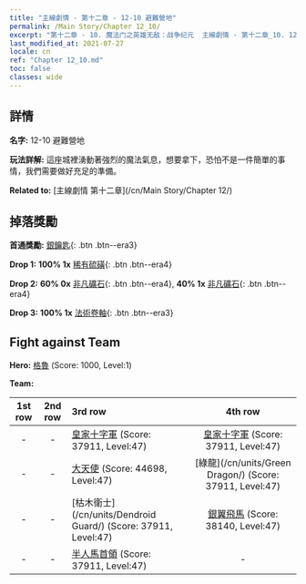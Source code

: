 ```yaml
---
title: "主線劇情 - 第十二章 - 12-10 避難營地"
permalink: /Main Story/Chapter 12_10/
excerpt: "第十二章 - 10. 魔法门之英雄无敌：战争纪元  主線劇情 - 第十二章_10. 12-10 避難營地"
last_modified_at: 2021-07-27
locale: cn
ref: "Chapter 12_10.md"
toc: false
classes: wide
---
```


## 詳情

 **名字:** 12-10 避難營地

 **玩法詳解:** 這座城裡湧動著強烈的魔法氣息，想要拿下，恐怕不是一件簡單的事情，我們需要做好充足的準備。

 **Related to:** [主線劇情 第十二章](/cn/Main Story/Chapter 12/)

## 掉落獎勵

 **首通獎勵:** [銀鑰匙](/cn/Items/con_693/){: .btn .btn--era3}

 **Drop 1:** **100% 1x** [稀有硫磺](/cn/Items/mat_43/){: .btn .btn--era4}

 **Drop 2:** **60% 0x** [非凡礦石](/cn/Items/mat_33/){: .btn .btn--era4}, **40% 1x** [非凡礦石](/cn/Items/mat_33/){: .btn .btn--era4}

 **Drop 3:** **100% 1x** [法術卷軸](/cn/Items/con_694/){: .btn .btn--era3}


## Fight against Team
 **Hero:** [格魯](/cn/heroes/Gelu/) (Score: 1000, Level:1)

 **Team:**


  | 1st row | 2nd row | 3rd row | 4th row |
  |:----:|:----:|:----|:----:|
  | - | - | [皇家十字軍](/cn/units/Swordsman/) (Score: 37911, Level:47)  | [皇家十字軍](/cn/units/Swordsman/) (Score: 37911, Level:47)  |
  | - | - | [大天使](/cn/units/Angel/) (Score: 44698, Level:47)  | [綠龍](/cn/units/Green Dragon/) (Score: 37911, Level:47)  |
  | - | - | [枯木衛士](/cn/units/Dendroid Guard/) (Score: 37911, Level:47)  | [銀翼飛馬](/cn/units/Pegasus/) (Score: 38140, Level:47)  |
  | - | - | [半人馬首領](/cn/units/Centaur/) (Score: 37911, Level:47)  | - |


